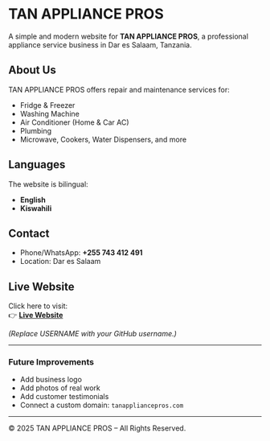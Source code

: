# TAN APPLIANCE PROS

A simple and modern website for **TAN APPLIANCE PROS**, a professional appliance service business in Dar es Salaam, Tanzania.

## About Us
TAN APPLIANCE PROS offers repair and maintenance services for:
- Fridge & Freezer
- Washing Machine
- Air Conditioner (Home & Car AC)
- Plumbing
- Microwave, Cookers, Water Dispensers, and more

## Languages
The website is bilingual:
- **English**
- **Kiswahili**

## Contact
- Phone/WhatsApp: **+255 743 412 491**
- Location: Dar es Salaam

## Live Website
Click here to visit:  
👉 **[Live Website](https://tunusurumgunya.github.io/tan-appliance-pros/)**

*(Replace USERNAME with your GitHub username.)*

---

### Future Improvements
- Add business logo
- Add photos of real work
- Add customer testimonials
- Connect a custom domain: `tanappliancepros.com`

---

© 2025 TAN APPLIANCE PROS – All Rights Reserved.
